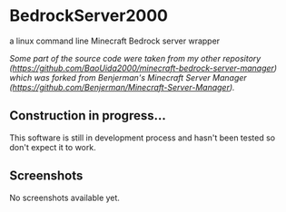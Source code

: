 # BedrockServer2000
a linux command line Minecraft Bedrock server wrapper

*Some part of the source code were taken from my other repository (https://github.com/BaoUida2000/minecraft-bedrock-server-manager) which was forked from Benjerman's Minecraft Server Manager (https://github.com/Benjerman/Minecraft-Server-Manager).*

## Construction in progress...
This software is still in development process and hasn't been tested so don't expect it to work.

## Screenshots
No screenshots available yet.
